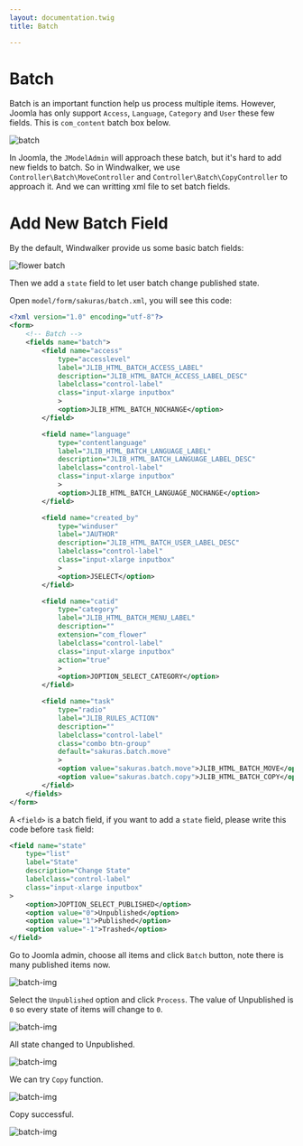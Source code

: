 ```yaml
---
layout: documentation.twig
title: Batch

---
```


# Batch

Batch is an important function help us process multiple items. However, Joomla has only support `Access`, `Language`, `Category`
 and `User` these few fields. This is `com_content` batch box below.

![batch](https://cloud.githubusercontent.com/assets/1639206/2601602/7ebc23c6-bb12-11e3-8513-86f088c01907.png)

In Joomla, the `JModelAdmin` will approach these batch, but it's hard to add new fields to batch.
 So in Windwalker, we use `Controller\Batch\MoveController` and `Controller\Batch\CopyController` to approach it.
 And we can writting xml file to set batch fields.

# Add New Batch Field

By the default, Windwalker provide us some basic batch fields:

![flower batch](https://cloud.githubusercontent.com/assets/1639206/2601643/55af147e-bb13-11e3-8a58-b4902ddf1074.png)

Then we add a `state` field to let user batch change published state.

Open `model/form/sakuras/batch.xml`, you will see this code:

``` xml
<?xml version="1.0" encoding="utf-8"?>
<form>
	<!-- Batch -->
	<fields name="batch">
		<field name="access"
			type="accesslevel"
			label="JLIB_HTML_BATCH_ACCESS_LABEL"
			description="JLIB_HTML_BATCH_ACCESS_LABEL_DESC"
			labelclass="control-label"
			class="input-xlarge inputbox"
			>
			<option>JLIB_HTML_BATCH_NOCHANGE</option>
		</field>

		<field name="language"
			type="contentlanguage"
			label="JLIB_HTML_BATCH_LANGUAGE_LABEL"
			description="JLIB_HTML_BATCH_LANGUAGE_LABEL_DESC"
			labelclass="control-label"
			class="input-xlarge inputbox"
			>
			<option>JLIB_HTML_BATCH_LANGUAGE_NOCHANGE</option>
		</field>

		<field name="created_by"
			type="winduser"
			label="JAUTHOR"
			description="JLIB_HTML_BATCH_USER_LABEL_DESC"
			labelclass="control-label"
			class="input-xlarge inputbox"
			>
			<option>JSELECT</option>
		</field>

		<field name="catid"
			type="category"
			label="JLIB_HTML_BATCH_MENU_LABEL"
			description=""
			extension="com_flower"
			labelclass="control-label"
			class="input-xlarge inputbox"
			action="true"
			>
			<option>JOPTION_SELECT_CATEGORY</option>
		</field>

		<field name="task"
			type="radio"
			label="JLIB_RULES_ACTION"
			description=""
			labelclass="control-label"
			class="combo btn-group"
			default="sakuras.batch.move"
			>
			<option value="sakuras.batch.move">JLIB_HTML_BATCH_MOVE</option>
			<option value="sakuras.batch.copy">JLIB_HTML_BATCH_COPY</option>
		</field>
	</fields>
</form>
```

A `<field>` is a batch field, if you want to add a `state` field, please write this code before `task` field:

``` xml
<field name="state"
    type="list"
    label="State"
    description="Change State"
    labelclass="control-label"
    class="input-xlarge inputbox"
>
    <option>JOPTION_SELECT_PUBLISHED</option>
    <option value="0">Unpublished</option>
    <option value="1">Published</option>
    <option value="-1">Trashed</option>
</field>
```

Go to Joomla admin, choose all items and click `Batch` button, note there is many published items now.

![batch-img](https://cloud.githubusercontent.com/assets/1639206/2601703/79b321f2-bb14-11e3-8bf6-47354df516fd.png)

Select the `Unpublished` option and click `Process`. The value of Unpublished is `0` so every state of items will change to `0`.

![batch-img](https://cloud.githubusercontent.com/assets/1639206/2601713/8e9aedc0-bb14-11e3-8aa0-bfb8514dfe7a.png)

All state changed to Unpublished.

![batch-img](https://cloud.githubusercontent.com/assets/1639206/2601719/ad5e3eec-bb14-11e3-8cd5-7df336dd3db8.png)

We can try `Copy` function.

![batch-img](https://cloud.githubusercontent.com/assets/1639206/2601726/cc4f9af8-bb14-11e3-95b8-b4ddeb90afa5.png)

Copy successful.

![batch-img](https://cloud.githubusercontent.com/assets/1639206/2601732/dd86870a-bb14-11e3-8eef-a8535df43b2f.png)
